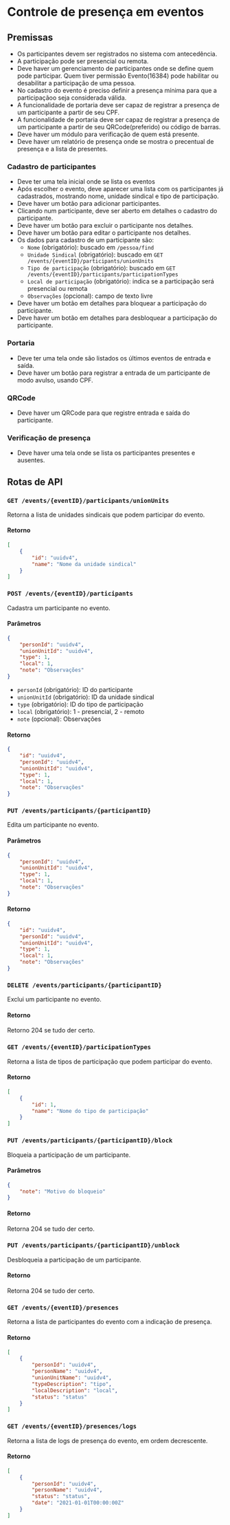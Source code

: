 # Controle de presença em eventos

## Premissas

- Os participantes devem ser registrados no sistema com antecedência.
- A participação pode ser presencial ou remota.
- Deve haver um gerenciamento de participantes onde se define quem pode participar. Quem tiver permissão Evento(16384) pode habilitar ou desabilitar a participação de uma pessoa.
- No cadastro do evento é preciso definir a presença mínima para que a participaçãoo seja considerada válida.
- A funcionalidade de portaria deve ser capaz de registrar a presença de um participante a partir de seu CPF.
- A funcionalidade de portaria deve ser capaz de registrar a presença de um participante a partir de seu QRCode(preferido) ou código de barras.
- Deve haver um módulo para verificação de quem está presente.
- Deve haver um relatório de presença onde se mostra o precentual de presença e a lista de presentes.

### Cadastro de participantes

- Deve ter uma tela inicial onde se lista os eventos
- Após escolher o evento, deve aparecer uma lista com os participantes já cadastrados, mostrando nome, unidade sindical e tipo de participação.
- Deve haver um botão para adicionar participantes.
- Clicando num participante, deve ser aberto em detalhes o cadastro do participante.
- Deve haver um botão para excluir o participante nos detalhes.
- Deve haver um botão para editar o participante nos detalhes.
- Os dados para cadastro de um participante são:
    - `Nome` (obrigatório): buscado em `/pessoa/find`
    - `Unidade Sindical` (obrigatório): buscado em `GET /events/{eventID}/participants/unionUnits`
    - `Tipo de participação` (obrigatório): buscado em `GET /events/{eventID}/participants/participationTypes`
    - `Local de participação` (obrigatório): indica se a participação será presencial ou remota
    - `Observações` (opcional): campo de texto livre
- Deve haver um botão em detalhes para bloquear a participação do participante.
- Deve haver um botão em detalhes para desbloquear a participação do participante.

### Portaria

- Deve ter uma tela onde são listados os últimos eventos de entrada e saída.
- Deve haver um botão para registrar a entrada de um participante de modo avulso, usando CPF.

### QRCode

- Deve haver um QRCode para que registre entrada e saída do participante.

### Verificação de presença

- Deve haver uma tela onde se lista os participantes presentes e ausentes.

## Rotas de API


### `GET /events/{eventID}/participants/unionUnits`

Retorna a lista de unidades sindicais que podem participar do evento.

#### Retorno

```json
[
    {
        "id": "uuidv4",
        "name": "Nome da unidade sindical"
    }
]
```
### `POST /events/{eventID}/participants`

Cadastra um participante no evento.

#### Parâmetros

```json
{
    "personId": "uuidv4",
    "unionUnitId": "uuidv4",
    "type": 1,
    "local": 1,
    "note": "Observações"
}
```

- `personId` (obrigatório): ID do participante
- `unionUnitId` (obrigatório): ID da unidade sindical
- `type` (obrigatório): ID do tipo de participação
- `local` (obrigatório): 1 - presencial, 2 - remoto
- `note` (opcional): Observações

#### Retorno

```json
{
    "id": "uuidv4",
    "personId": "uuidv4",
    "unionUnitId": "uuidv4",
    "type": 1,
    "local": 1,
    "note": "Observações"
}
```

### `PUT /events/participants/{participantID}`

Edita um participante no evento.

#### Parâmetros

```json
{
    "personId": "uuidv4",
    "unionUnitId": "uuidv4",
    "type": 1,
    "local": 1,
    "note": "Observações"
}
```

#### Retorno

```json
{
    "id": "uuidv4",
    "personId": "uuidv4",
    "unionUnitId": "uuidv4",
    "type": 1,
    "local": 1,
    "note": "Observações"
}
```

### `DELETE /events/participants/{participantID}`

Exclui um participante no evento.

#### Retorno

Retorno 204 se tudo der certo.

### `GET /events/{eventID}/participationTypes`

Retorna a lista de tipos de participação que podem participar do evento.

#### Retorno

```json
[
    {
        "id": 1,
        "name": "Nome do tipo de participação"
    }
]
```

### `PUT /events/participants/{participantID}/block`

Bloqueia a participação de um participante.

#### Parâmetros

```json
{
    "note": "Motivo do bloqueio"
}
```
#### Retorno

Retorna 204 se tudo der certo.

### `PUT /events/participants/{participantID}/unblock`

Desbloqueia a participação de um participante.

#### Retorno

Retorna 204 se tudo der certo.

### `GET /events/{eventID}/presences`

Retorna a lista de participantes do evento com a indicação de presença.

#### Retorno

```json
[
    {
        "personId": "uuidv4",
        "personName": "uuidv4",
        "unionUnitName": "uuidv4",
        "typeDescription": "tipo",
        "localDescription": "local",
        "status": "status"
    }
]
```

### `GET /events/{eventID}/presences/logs`

Retorna a lista de logs de presença do evento, em ordem decrescente.

#### Retorno

```json
[
    {
        "personId": "uuidv4",
        "personName": "uuidv4",
        "status": "status",
        "date": "2021-01-01T00:00:00Z"
    }
]
```